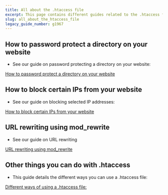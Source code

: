 ```yaml
---
title: All about the .htaccess file
excerpt: This page contains different guides related to the .htaccess file.
slug: all_about_the_htaccess_file
legacy_guide_number: g1967
---
```



## How to password protect a directory on your website

- See our guide on password protecting a directory on your website:

[How to password protect a directory on your website](https://www.ovh.com/ca/en/g1968.mutualise_htaccess_comment_proteger_lacces_a_un_repertoire_par_une_authentification)



## How to block certain IPs from your website

- See our guide on blocking selected IP addresses:

[How to block certain IPs from your website](https://www.ovh.com/ca/en/g1970.mutualise_htaccess_comment_bloquer_certaines_ip_au_niveau_de_mon_site)



## URL rewriting using mod_rewrite

- See our guide on URL rewriting

[URL rewriting using mod_rewrite](https://www.ovh.com/fr/g1971.reecriture_durl_grace_au_mod_rewrite)



## Other things you can do with .htaccess

- This guide details the different ways you can use a .htaccess file:

[Different ways of using a .htaccess file:](https://www.ovh.com/ca/en/g1972.mutualise_htaccess_les_autres_operations_realisables_avec_des_fichiers_htaccess)


